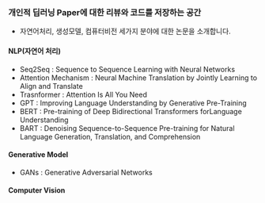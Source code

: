 ### 개인적 딥러닝 Paper에 대한 리뷰와 코드를 저장하는 공간

* 자연어처리, 생성모델, 컴퓨터비전 세가지 분야에 대한 논문을 소개합니다.

#### NLP(자연어 처리)

* Seq2Seq : Sequence to Sequence Learning with Neural Networks
* Attention Mechanism : Neural Machine Translation by Jointly Learning to Align and Translate
* Trasnformer : Attention Is All You Need
* GPT : Improving Language Understanding by Generative Pre-Training
* BERT : Pre-training of Deep Bidirectional Transformers forLanguage Understanding
* BART : Denoising Sequence-to-Sequence Pre-training for Natural Language Generation, Translation, and Comprehension

#### Generative Model

* GANs : Generative Adversarial Networks


#### Computer Vision